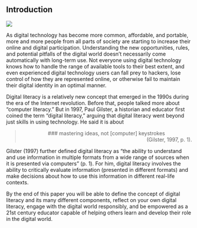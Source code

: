 ## Introduction

![](images/kaitlyn-baker-vZJdYl5JVXY-unsplash-copy-1024x683.jpg)

As digital technology has become more common, affordable, and portable, more and more people from all parts of society are starting to increase their online and digital participation. Understanding the new opportunities, rules, and potential pitfalls of the digital world doesn’t necessarily come automatically with long-term use. Not everyone using digital technology knows how to handle the range of available tools to their best extent, and even experienced digital technology users can fall prey to hackers, lose control of how they are represented online, or otherwise fail to maintain their digital identity in an optimal manner.

Digital literacy is a relatively new concept that emerged in the 1990s during the era of the Internet revolution. Before that, people talked more about “computer literacy.” But in 1997, Paul Gilster, a historian and educator first coined the term “digital literacy,” arguing that digital literacy went beyond just skills in using technology. He said it is about

> <div style="text-align: center">### mastering ideas, not [computer] keystrokes</div>
> <div style="text-align: right">(Gilster, 1997, p. 1).</div>

Gilster (1997) further defined digital literacy as “the ability to understand and use information in multiple formats from a wide range of sources when it is presented via computers” (p. 1). For him, digital literacy involves the ability to critically evaluate information (presented in different formats) and make decisions about how to use this information in different real-life contexts.

By the end of this paper you will be able to define the concept of digital literacy and its many different components, reflect on your own digital literacy, engage with the digital world responsibly, and be empowered as a 21st century educator capable of helping others learn and develop their role in the digital world.
